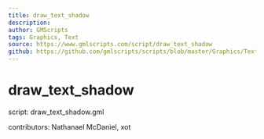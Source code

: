 ```yaml
---
title: draw_text_shadow
description: 
author: GMScripts
tags: Graphics, Text
source: https://www.gmlscripts.com/script/draw_text_shadow
github: https://github.com/gmlscripts/scripts/blob/master/Graphics/Text/draw_text_shadow.gml
---
```


draw_text_shadow
================

script: draw_text_shadow.gml

contributors: Nathanael McDaniel, xot
